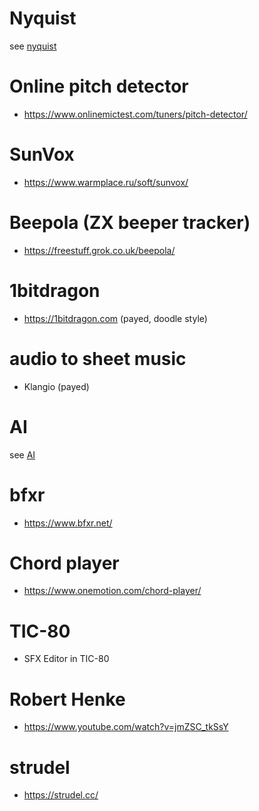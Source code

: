 # Nyquist
see [nyquist](/nyquist)

# Online pitch detector
* https://www.onlinemictest.com/tuners/pitch-detector/

# SunVox
* https://www.warmplace.ru/soft/sunvox/

# Beepola (ZX beeper tracker)
* https://freestuff.grok.co.uk/beepola/

# 1bitdragon
* https://1bitdragon.com (payed, doodle style)

# audio to sheet music
* Klangio (payed)

# AI
see [AI](/ai)

# bfxr
* https://www.bfxr.net/

# Chord player
* https://www.onemotion.com/chord-player/

# TIC-80
* SFX Editor in TIC-80

# Robert Henke
* https://www.youtube.com/watch?v=jmZSC_tkSsY

# strudel
* https://strudel.cc/
